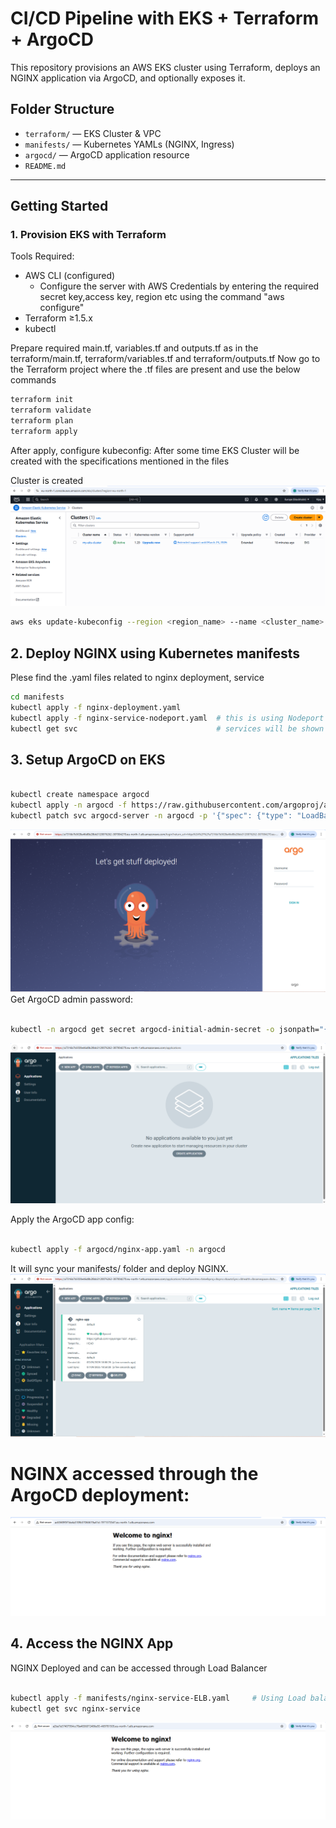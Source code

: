 
# CI/CD Pipeline with EKS + Terraform + ArgoCD

This repository provisions an AWS EKS cluster using Terraform, deploys an NGINX application via ArgoCD, and optionally exposes it.

## Folder Structure

- `terraform/` — EKS Cluster & VPC
- `manifests/` — Kubernetes YAMLs (NGINX, Ingress)
- `argocd/` — ArgoCD application resource
- `README.md`

---

##  Getting Started

### 1. Provision EKS with Terraform
Tools Required:
 - AWS CLI (configured)
   - Configure the server with AWS Credentials by entering the required secret key,access key, region etc using the command "aws configure"
 - Terraform ≥1.5.x
 - kubectl 

Prepare required main.tf, variables.tf and outputs.tf as in the terraform/main.tf, terraform/variables.tf and terraform/outputs.tf Now go to the Terraform project where the .tf files are present and use the below commands

```bash
terraform init
terraform validate
terraform plan
terraform apply
```
After apply, configure kubeconfig:
After some time EKS Cluster will be created with the specifications mentioned in the files 

Cluster is created
![Example Image](https://github.com/vijaysinga/TEST/blob/master/Images/Cluster.PNG)

```bash
aws eks update-kubeconfig --region <region_name> --name <cluster_name>
```

## 2. Deploy NGINX using Kubernetes manifests

Plese find the .yaml files related to nginx deployment, service 
```bash
cd manifests
kubectl apply -f nginx-deployment.yaml
kubectl apply -f nginx-service-nodeport.yaml  # this is using Nodeport service
kubectl get svc                               # services will be shown
```

## 3. Setup ArgoCD on EKS 
```bash

kubectl create namespace argocd
kubectl apply -n argocd -f https://raw.githubusercontent.com/argoproj/argo-cd/stable/manifests/install.yaml
kubectl patch svc argocd-server -n argocd -p '{"spec": {"type": "LoadBalancer"}}'
```
![Example Image](https://github.com/vijaysinga/TEST/blob/master/Images/ArgoCD_Deployed.PNG)
Get ArgoCD admin password:
```bash

kubectl -n argocd get secret argocd-initial-admin-secret -o jsonpath="{.data.password}" | base64 -d

```
![Example Image](https://github.com/vijaysinga/TEST/blob/master/Images/ArgoCD_Login.PNG)

Apply the ArgoCD app config:

```bash

kubectl apply -f argocd/nginx-app.yaml -n argocd
```
It will sync your manifests/ folder and deploy NGINX.
![Example Image](https://github.com/vijaysinga/TEST/blob/master/Images/Nginx-app_ArgoCD.PNG)

# NGINX accessed through the ArgoCD deployment:
![Example Image](https://github.com/vijaysinga/TEST/blob/master/Images/nginx-using-ArgoCD.PNG)


## 4. Access the NGINX App
NGINX Deployed and can be accessed through Load Balancer
```bash

kubectl apply -f manifests/nginx-service-ELB.yaml     # Using Load balancer service
kubectl get svc nginx-service                
```
![Example Image](https://github.com/vijaysinga/TEST/blob/master/Images/Nginx_ALB.PNG)

